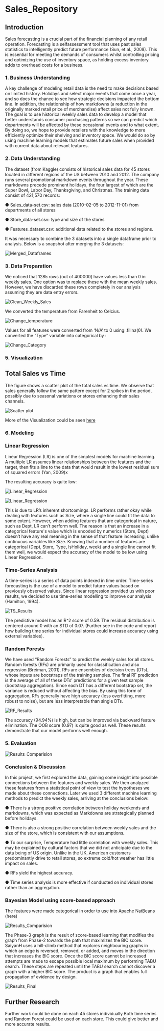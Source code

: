 # Sales_Repository

## Introduction 
Sales forecasting is a crucial part of the financial planning of any retail operation. Forecasting is a selfassessment tool that uses past sales statistics to intelligently predict future performance (Sun, et al., 2008). This is essential for meeting the demands of consumers whilst controlling pricing and optimizing the use of inventory space, as holding excess inventory adds to overhead costs for a business.
   
### 1. Business Understanding
 A key challenge of modeling retail data is the need to make decisions based on limited history. Holidays and select major events that come once a year, and so does the chance to see how strategic decisions impacted the bottom line. In addition, the relationship of how markdowns (a reduction in the originally marked retail price of merchandise) affect sales not fully known. The goal is to use historical weekly sales data to develop a model that better understands consumer purchasing patterns so we can predict which departments will be affected by these occasional events and to what extent. By doing so, we hope to provide retailers with the knowledge to more efficiently optimize their shelving and inventory space. We would do so by using machine learning models that estimates future sales when provided with current data about relevant features.
   
### 2. Data Understanding
   The dataset (from Kaggle) consists of historical sales data for 45 stores located in different regions of the US between 2010 and 2012. The company runs several promotional markdown events throughout the year. These markdowns precede prominent holidays, the four largest of which are the Super Bowl, Labor Day, Thanksgiving, and Christmas. The training data consist of 421,570 records: 
   
   ● Sales_data-set.csv: sales data (2010-02-05 to 2012-11-01) from departments of all stores 
   
   ● Store_data-set.csv: type and size of the stores 
   
   ● Features_dataset.csv: additional data related to the stores and regions.
   
   It was necessary to combine the 3 datasets into a single dataframe prior to analysis. Below is a snapshot after merging the 3 datasets: 
   
![Merged_Dataframes](https://github.com/Hasan557/Sales_Repository/blob/master/Screenshots/Merged_Data_Frames.png)

### 3. Data Preparation

We noticed that 1285 rows (out of 400000) have values less than 0 in weekly sales. One option was to replace these with the mean weekly sales. However, we have discarded these rows completely in our analysis assuming they are data entry errors. 

![Clean_Weekly_Sales](https://github.com/Hasan557/Sales_Repository/blob/master/Screenshots/Weekly_sales_clean.png)

We converted the temperature from Farenheit to Celcius.

![Change_temperature](https://github.com/Hasan557/Sales_Repository/blob/master/Screenshots/temperature_clean.png)

Values for all features were converted from ‘N/A’ to 0 using .fillna(0).
We converted the “Type” variable into categorical by :

![Change_Category](https://github.com/Hasan557/Sales_Repository/blob/master/Screenshots/Category_Clean.png)

### 5. Visualization

## Total Sales vs Time
   The figure shows a scatter plot of the total sales vs time. We observe that sales generally follow the same pattern except for 2 spikes in the period, possibly due to seasonal variations or stores enhancing their sales channels.

![Scatter plot](https://github.com/Hasan557/Sales_Repository/blob/master/Screenshots/Weekly_sales_scatter_plot.png)

More of the Visualization could be seen [here](https://github.com/Hasan557/Sales_Repository/blob/master/Data%20Analytics.pdf)

### 6. Modeling

### Linear Regression
   Linear Regression (LR) is one of the simplest models for machine learning. A multiple LR assumes linear relationships between the features and the target, then fits a line to the data that would result in the lowest residual sum of squared errors (Yan, 2009)x

The resulting accuracy is quite low:

![Linear_Regression](https://github.com/Hasan557/Sales_Repository/blob/master/Screenshots/LR_Predictions.png)

![Linear_Regression](https://github.com/Hasan557/Sales_Repository/blob/master/Screenshots/LR_Results.png)

This is due to LR’s inherent shortcomings. LR performs rather okay while dealing with features such as Size, where a single line could fit the data to some extent. However, when adding features that are categorical in nature, such as Dept, LR can’t perform well. The reason is that an increase in a categorical feature's value which is encoded by numerics (Store, Dept) doesn’t have any real meaning in the sense of that feature increasing, unlike continuous variables like Size. Knowing that a number of features are categorical (Dept, Store, Type, IsHoliday, week) and a single line cannot fit them well, we would expect the accuracy of the model to be low using Linear Regression.

### Time-Series Analysis
   A time-series is a series of data points indexed in time order. Time-series forecasting is the use of a model to predict future values based on previously observed values. Since linear regression provided us with poor results, we decided to use time-series modelling to improve our analysis (Hamilton, 1994).
   
![TS_Results](https://github.com/Hasan557/Sales_Repository/blob/master/Screenshots/TS_results.png)

The predictive model has an R^2 score of 0.59. The residual distribution is centered around 0 with an STD of 0.07. (Further see in the code and report how building time series for individual stores could increase accuracy using external variables).

### Random Forests
   We have used “Random Forests” to predict the weekly sales for all stores. Random forests (RFs) are primarily used for classification and also regression (Breiman, 2001).
RFs are ensembles of decision trees (DTs), whose inputs are bootstraps of the training samples. The final RF prediction is the average of all of these DTs’ predictions for a given test sample (bootstrap aggregation). Since each DT has a different bootstrap set, the variance is reduced without affecting the bias. By using this form of aggregation, RFs generally have high accuracy (less overfitting, more robust to noise), but are less interpretable than single DTs.

![RF_Results](https://github.com/Hasan557/Sales_Repository/blob/master/Screenshots/RF_Results.png)

The accuracy (94.94%) is high, but can be improved via backward feature elimination. The OOB score (0.97) is quite good as well. These results demonstrate that our model performs well enough.


### 5. Evaluation

![Results_Comparision](https://github.com/Hasan557/Sales_Repository/blob/master/Screenshots/Results.png)

### Conclusion & Discussion

   In this project, we first explored the data, gaining some insight into possible connections between the features and weekly sales. We then analyzed these features from a statistical point of view to test the hypotheses we made about these connections. Later we used 3 different machine learning methods to predict the weekly sales, arriving at the conclusions below:

●	There is a strong positive correlation between holiday weekends and markdowns, which was expected as Markdowns are strategically planned before holidays.

●	There is also a strong positive correlation between weekly sales and the size of the store, which is consistent with our assumptions.

●	To our surprise, Temperature had little correlation with weekly sales. This may be explained by cultural factors that we did not anticipate due to the data being of US origin. Unlike in the UK, American customers predominantly drive to retail stores, so extreme cold/hot weather has little impact on sales.

●	RFs yield the highest accuracy.

●	Time series analysis is more effective if conducted on individual stores rather than an aggregation.


### Bayesian Model using score-based approach

The features were made categorical in order to use into Apache NatBeans (here)

![Results_Comparision](https://github.com/Hasan557/Sales_Repository/blob/master/Screenshots/Bayesian_.png)

The Phase-3 graph is the result of score-based learning that modifies the graph from Phase-2 towards the path that maximizes the BIC score. SaiyanH uses a hill-climb method that explores neighbouring graphs in which an edge is reversed, removed, or added, and moves in the direction that increases the BIC score. Once the BIC score cannot be increased attempts are made to escape possible local maximum by performing TABU search. These steps are repeated until the TABU search cannot discover a graph with a higher BIC score. The product is a graph that enables full propagation of evidence by design.

![Results_Final](https://github.com/Hasan557/Sales_Repository/blob/master/Screenshots/Bayesian_Results.png)



## Further Research

Further work could be done on each 45 stores individually.Both time series and Random Forest could be used on each store. This could give better and more accurate results.

